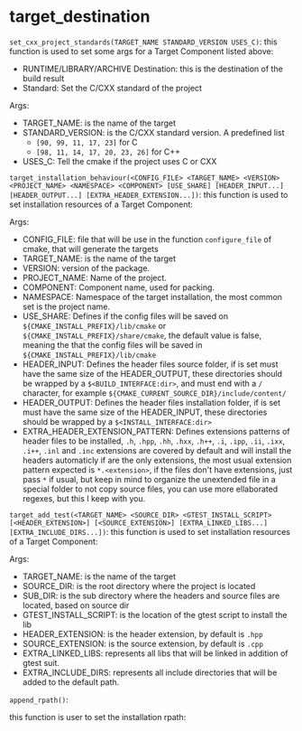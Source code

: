 # target_destination

`set_cxx_project_standards(TARGET_NAME STANDARD_VERSION USES_C)`:
this function is used to set some args for a Target Component listed above:

- RUNTIME/LIBRARY/ARCHIVE Destination: this is the destination of the build result
- Standard: Set the C/CXX standard of the project 

Args:
- TARGET_NAME: is the name of the target
- STANDARD_VERSION: is the C/CXX standard version. A predefined list
	- `[90, 99, 11, 17, 23]` for C
	- `[98, 11, 14, 17, 20, 23, 26]` for C++
- USES_C: Tell the cmake if the project uses C or CXX

`target_installation_behaviour(<CONFIG_FILE> <TARGET_NAME> <VERSION> <PROJECT_NAME> <NAMESPACE> <COMPONENT> [USE_SHARE] [HEADER_INPUT...] [HEADER_OUTPUT...] [EXTRA_HEADER_EXTENSION...])`:
this function is used to set installation resources of a Target Component:

Args:
- CONFIG_FILE: file that will be use in the function `configure_file` of cmake, that will generate the targets
- TARGET_NAME: is the name of the target
- VERSION: version of the package.
- PROJECT_NAME: Name of the project.
- COMPONENT: Component name, used for packing.
- NAMESPACE: Namespace of the target installation, the most common set is the project name.
- USE_SHARE: Defines if the config files will be saved on `${CMAKE_INSTALL_PREFIX}/lib/cmake` or `${CMAKE_INSTALL_PREFIX}/share/cmake`, the default value is false, meaning the that the config files will be saved in `${CMAKE_INSTALL_PREFIX}/lib/cmake`
- HEADER_INPUT: Defines the header files source folder, if is set must have the same size of the HEADER_OUTPUT, these directories should be wrapped by a `$<BUILD_INTERFACE:dir>`, and must end with a `/` character, for example `${CMAKE_CURRENT_SOURCE_DIR}/include/content/`
- HEADER_OUTPUT: Defines the header files installation folder, if is set must have the same size of the HEADER_INPUT, these directories should be wrapped by a `$<INSTALL_INTERFACE:dir>`
- EXTRA_HEADER_EXTENSION_PATTERN: Defines extensions patterns of header files to be installed, `.h`, `.hpp`, `.hh`, `.hxx`, `.h++`, `.i`, `.ipp`, `.ii`, `.ixx`, `.i++`, `.inl` and `.inc` extensions are covered by default and will install the headers automaticly if are the only extensions, the most usual extension pattern expected is `*.<extension>`, if the files don't have extensions, just pass `*` if usual, but keep in mind to organize the unextended file in a special folder to not copy source files, you can use more ellaborated regexes, but this I keep with you.

`target_add_test(<TARGET_NAME> <SOURCE_DIR> <GTEST_INSTALL_SCRIPT> [<HEADER_EXTENSION>] [<SOURCE_EXTENSION>] [EXTRA_LINKED_LIBS...] [EXTRA_INCLUDE_DIRS...])`:
this function is used to set installation resources of a Target Component:

Args:

- TARGET_NAME: is the name of the target
- SOURCE_DIR: is the root directory where the project is located
- SUB_DIR: is the sub directory where the headers and source files are located, based on source dir
- GTEST_INSTALL_SCRIPT: is the location of the gtest script to install the lib
- HEADER_EXTENSION: is the header extension, by default is `.hpp`
- SOURCE_EXTENSION: is the source extension, by default is `.cpp`
- EXTRA_LINKED_LIBS: represents all libs that will be linked in addition of gtest suit.
- EXTRA_INCLUDE_DIRS: represents all include directories that will be added to the default path.

`append_rpath()`:

this function is user to set the installation rpath:
